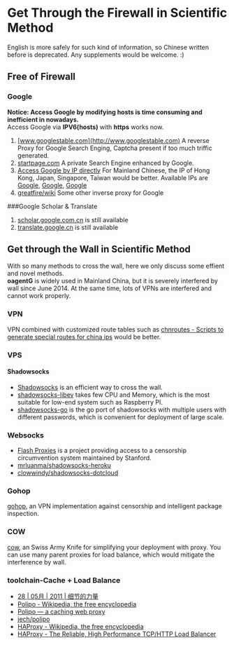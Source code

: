 Get Through the Firewall in Scientific Method
====
English is more safely for such kind of information, so Chinese written before is deprecated. Any supplements would be welcome. :)

## Free of Firewall  
### Google   
**Notice: Access Google by modifying hosts is time consuming and inefficient in nowadays.**  
Access Google via **IPV6(hosts)** with **https** works now.

1. [www.googlestable.com](http://www.googlestable.com)  A reverse Proxy for Google Search Enging, Captcha present if too much triffic generated.  
2. [startpage.com](https://startpage.com) A private Search Engine enhanced by Google.  
3. [Access Google by IP directly](https://github.com/justjavac/Google-IPs) For Mainland Chinese, the IP of Hong Kong, Japan, Singapore, Taiwan would be better. Available IPs are [Google](http://218.189.25.132/), [Google](http://203.116.165.132/), [Google](http://218.176.242.7/)  
4. [greatfire/wiki](https://github.com/greatfire/wiki) Some other inverse proxy for Google  

###Google Scholar & Translate  
1. [scholar.google.com.cn](http://scholar.google.com.cn/) is still available  
2. [translate.google.cn](http://translate.google.cn/) is still available  

## Get through the Wall in Scientific Method  
With so many methods to cross the wall, here we only discuss some effient and novel methods.  
**oagentG** is widely used in Mainland China, but it is severely interfered by wall since June 2014. At the same time, lots of VPNs are interfered and cannot work properly.  

### VPN  
VPN combined with customized route tables such as [chnroutes - Scripts to generate special routes for china ips](https://code.google.com/p/chnroutes/) would be better.

### VPS  
#### Shadowsocks  
* [Shadowsocks](http://shadowsocks.org/en/index.html) is an efficient way to cross the wall.  
* [shadowsocks-libev](https://github.com/madeye/shadowsocks-libev) takes few CPU and Memory, which is the most suitable for low-end system such as Raspberry PI.  
* [shadowsocks-go](https://github.com/shadowsocks/shadowsocks-go) is the go port of shadowsocks with multiple users with different passwords, which is convenient for deployment of large scale.

### Websocks  
* [Flash Proxies](http://crypto.stanford.edu/flashproxy/) is a project providing access to a censorship circumvention system maintained by Stanford.  
* [mrluanma/shadowsocks-heroku](https://github.com/mrluanma/shadowsocks-heroku)  
* [clowwindy/shadowsocks-dotcloud](https://github.com/clowwindy/shadowsocks-dotcloud)

### Gohop  
[gohop](https://github.com/bigeagle/gohop), an VPN implementation against censorship and intelligent package inspection.

### COW  
[cow](https://github.com/cyfdecyf/cow), an Swiss Army Knife for simplifying your deployment with proxy. You can use many parent proxies for load balance, which would mitigate the interference by wall.

### toolchain-Cache + Load Balance

* [28 | 05月 | 2011 | 细节的力量](https://xijie.wordpress.com/2011/05/28/)  
* [Polipo - Wikipedia, the free encyclopedia](http://en.wikipedia.org/wiki/Polipo)  
* [Polipo — a caching web proxy](http://www.pps.univ-paris-diderot.fr/~jch/software/polipo/)  
* [jech/polipo](https://github.com/jech/polipo)  
* [HAProxy - Wikipedia, the free encyclopedia](http://en.wikipedia.org/wiki/HAProxy)  
* [HAProxy - The Reliable, High Performance TCP/HTTP Load Balancer](http://www.haproxy.org/)  
